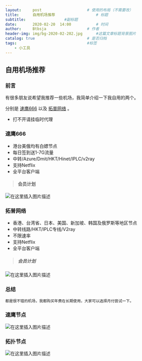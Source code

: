 ```yaml
---
layout:     post   				    # 使用的布局（不需要改）
title:      自用机场推荐				    # 标题 
subtitle:                 #副标题
date:       2020-02-20 	14:00			# 时间
author:     Btbsja					# 作者
header-img: img/bg-2020-02-202.jpg 	    #这篇文章标题背景图片
catalog: true 						# 是否归档
tags:								#标签
    - 小工具
---
```


## 自用机场推荐
### 前言
有很多朋友说希望我推荐一些机场，我简单介绍一下我自用的两个。  

分别是 [速鹰666](https://suying666.net/auth/register?code=Vr0n) 以及 [拓普网络](https://passr.top/auth/register?code=sMbu) 。  

* 打不开请挂临时代理

### 速鹰666
* 港台美俄均有白嫖节点
* 每日签到送1-7G流量
* 中转/Azure/Dmit/HKT/Hinet/IPLC/v2ray
* 支持Netflix
* 全平台客户端
>#### 会员计划
![在这里插入图片描述](https://img-blog.csdnimg.cn/20200221134057520.png?x-oss-process=image/watermark,type_ZmFuZ3poZW5naGVpdGk,shadow_10,text_aHR0cHM6Ly9ibG9nLmNzZG4ubmV0L0J0YnNqYQ==,size_16,color_FFFFFF,t_70)




### 拓普网络
* 香港、台湾省、日本、美国、新加坡、韩国及俄罗斯等地区节点
* 中转线路/HKT/IPLC专线/V2ray
* 不限速率
* 支持Netflix
* 全平台客户端
> ##### 会员计划

![在这里插入图片描述](https://img-blog.csdnimg.cn/20200221203110626.png?x-oss-process=image/watermark,type_ZmFuZ3poZW5naGVpdGk,shadow_10,text_aHR0cHM6Ly9ibG9nLmNzZG4ubmV0L0J0YnNqYQ==,size_16,color_FFFFFF,t_70)

### 总结
	都是很不错的机场，我都购买年费在长期使用，大家可以选择月付尝试一下。


### 速鹰节点

![在这里插入图片描述](https://img-blog.csdnimg.cn/20200221204445589.png?x-oss-process=image/watermark,type_ZmFuZ3poZW5naGVpdGk,shadow_10,text_aHR0cHM6Ly9ibG9nLmNzZG4ubmV0L0J0YnNqYQ==,size_16,color_FFFFFF,t_70)

### 拓扑节点

![在这里插入图片描述](https://img-blog.csdnimg.cn/20200221204940146.png?x-oss-process=image/watermark,type_ZmFuZ3poZW5naGVpdGk,shadow_10,text_aHR0cHM6Ly9ibG9nLmNzZG4ubmV0L0J0YnNqYQ==,size_16,color_FFFFFF,t_70)